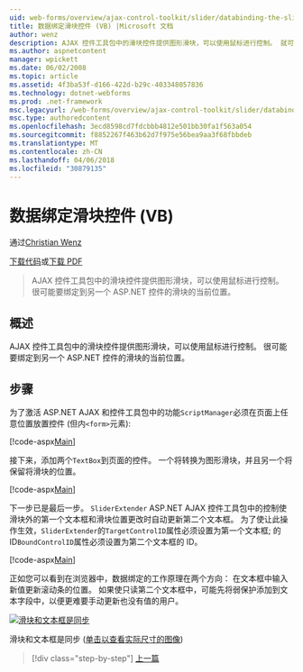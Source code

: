 ```yaml
---
uid: web-forms/overview/ajax-control-toolkit/slider/databinding-the-slider-control-vb
title: 数据绑定滑块控件 (VB) |Microsoft 文档
author: wenz
description: AJAX 控件工具包中的滑块控件提供图形滑块，可以使用鼠标进行控制。 就可以将绑定当前 positio...
ms.author: aspnetcontent
manager: wpickett
ms.date: 06/02/2008
ms.topic: article
ms.assetid: 4f3ba53f-d166-422d-b29c-403348057836
ms.technology: dotnet-webforms
ms.prod: .net-framework
msc.legacyurl: /web-forms/overview/ajax-control-toolkit/slider/databinding-the-slider-control-vb
msc.type: authoredcontent
ms.openlocfilehash: 3ecd8598cd7fdcbbb4812e501bb30fa1f563a054
ms.sourcegitcommit: f8852267f463b62d7f975e56bea9aa3f68fbbdeb
ms.translationtype: MT
ms.contentlocale: zh-CN
ms.lasthandoff: 04/06/2018
ms.locfileid: "30879135"
---
```

<a name="databinding-the-slider-control-vb"></a>数据绑定滑块控件 (VB)
====================
通过[Christian Wenz](https://github.com/wenz)

[下载代码](http://download.microsoft.com/download/9/3/f/93f8daea-bebd-4821-833b-95205389c7d0/Slider0.vb.zip)或[下载 PDF](http://download.microsoft.com/download/2/d/c/2dc10e34-6983-41d4-9c08-f78f5387d32b/slider0VB.pdf)

> AJAX 控件工具包中的滑块控件提供图形滑块，可以使用鼠标进行控制。 很可能要绑定到另一个 ASP.NET 控件的滑块的当前位置。


## <a name="overview"></a>概述

AJAX 控件工具包中的滑块控件提供图形滑块，可以使用鼠标进行控制。 很可能要绑定到另一个 ASP.NET 控件的滑块的当前位置。

## <a name="steps"></a>步骤

为了激活 ASP.NET AJAX 和控件工具包中的功能`ScriptManager`必须在页面上任意位置放置控件 (但内`<form>`元素):

[!code-aspx[Main](databinding-the-slider-control-vb/samples/sample1.aspx)]

接下来，添加两个`TextBox`到页面的控件。 一个将转换为图形滑块，并且另一个将保留将滑块的位置。

[!code-aspx[Main](databinding-the-slider-control-vb/samples/sample2.aspx)]

下一步已是最后一步。 `SliderExtender` ASP.NET AJAX 控件工具包中的控制使滑块外的第一个文本框和滑块位置更改时自动更新第二个文本框。 为了使让此操作生效，`SliderExtender`的`TargetControlID`属性必须设置为第一个文本框; 的 ID`BoundControlID`属性必须设置为第二个文本框的 ID。

[!code-aspx[Main](databinding-the-slider-control-vb/samples/sample3.aspx)]

正如您可以看到在浏览器中，数据绑定的工作原理在两个方向： 在文本框中输入新值更新滚动条的位置。 如果使只读第二个文本框中，可能先将弱保护添加到文本字段中，以便更难要手动更新也没有值的用户。


[![滑块和文本框是同步](databinding-the-slider-control-vb/_static/image2.png)](databinding-the-slider-control-vb/_static/image1.png)

滑块和文本框是同步 ([单击以查看实际尺寸的图像](databinding-the-slider-control-vb/_static/image3.png))

> [!div class="step-by-step"]
> [上一篇](using-the-slider-control-with-auto-postback-vb.md)
